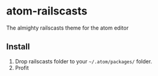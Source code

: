 atom-railscasts
===============

The almighty railscasts theme for the atom editor

Install
---------------

1. Drop railscasts folder to your `~/.atom/packages/` folder.
2. Profit
